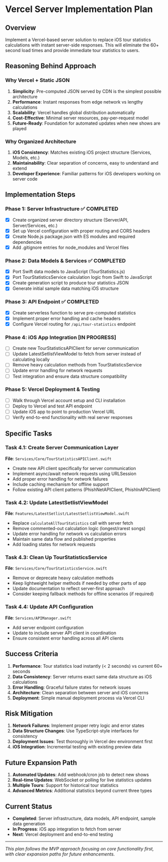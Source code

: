 # Vercel Server Implementation Plan

## Overview
Implement a Vercel-based server solution to replace iOS tour statistics calculations with instant server-side responses. This will eliminate the 60+ second load times and provide immediate tour statistics to users.

## Reasoning Behind Approach

### Why Vercel + Static JSON
1. **Simplicity**: Pre-computed JSON served by CDN is the simplest possible architecture
2. **Performance**: Instant responses from edge network vs lengthy calculations
3. **Scalability**: Vercel handles global distribution automatically
4. **Cost-Effective**: Minimal server resources, pay-per-request model
5. **Future-Ready**: Foundation for automated updates when new shows are played

### Why Organized Architecture
1. **iOS Consistency**: Matches existing iOS project structure (Services, Models, etc.)
2. **Maintainability**: Clear separation of concerns, easy to understand and extend
3. **Developer Experience**: Familiar patterns for iOS developers working on server code

## Implementation Steps

### Phase 1: Server Infrastructure ✅ COMPLETED
- [x] Create organized server directory structure (Server/API, Server/Services, etc.)
- [x] Set up Vercel configuration with proper routing and CORS headers
- [x] Create Node.js package.json with ES modules and required dependencies
- [x] Add .gitignore entries for node_modules and Vercel files

### Phase 2: Data Models & Services ✅ COMPLETED  
- [x] Port Swift data models to JavaScript (TourStatistics.js)
- [x] Port TourStatisticsService calculation logic from Swift to JavaScript
- [x] Create generation script to produce tour statistics JSON
- [x] Generate initial sample data matching iOS structure

### Phase 3: API Endpoint ✅ COMPLETED
- [x] Create serverless function to serve pre-computed statistics
- [x] Implement proper error handling and cache headers
- [x] Configure Vercel routing for `/api/tour-statistics` endpoint

### Phase 4: iOS App Integration [IN PROGRESS]
- [ ] Create new TourStatisticsAPIClient for server communication
- [ ] Update LatestSetlistViewModel to fetch from server instead of calculating locally
- [ ] Remove heavy calculation methods from TourStatisticsService
- [ ] Update error handling for network requests
- [ ] Test integration and ensure data structure compatibility

### Phase 5: Vercel Deployment & Testing
- [ ] Walk through Vercel account setup and CLI installation
- [ ] Deploy to Vercel and test API endpoint
- [ ] Update iOS app to point to production Vercel URL
- [ ] Verify end-to-end functionality with real server responses

## Specific Tasks

### Task 4.1: Create Server Communication Layer
**File**: `Services/Core/TourStatisticsAPIClient.swift`
- Create new API client specifically for server communication
- Implement async/await network requests using URLSession
- Add proper error handling for network failures
- Include caching mechanism for offline support
- Follow existing API client patterns (PhishNetAPIClient, PhishInAPIClient)

### Task 4.2: Update LatestSetlistViewModel
**File**: `Features/LatestSetlist/LatestSetlistViewModel.swift`
- Replace `calculateAllTourStatistics` call with server fetch
- Remove commented-out calculation logic (longest/rarest songs)
- Update error handling for network vs calculation errors
- Maintain same data flow and published properties
- Add loading states for network requests

### Task 4.3: Clean Up TourStatisticsService  
**File**: `Services/Core/TourStatisticsService.swift`
- Remove or deprecate heavy calculation methods
- Keep lightweight helper methods if needed by other parts of app
- Update documentation to reflect server-first approach
- Consider keeping fallback methods for offline scenarios (if required)

### Task 4.4: Update API Configuration
**File**: `Services/APIManager.swift` 
- Add server endpoint configuration
- Update to include server API client in coordination
- Ensure consistent error handling across all API clients

## Success Criteria
1. **Performance**: Tour statistics load instantly (< 2 seconds) vs current 60+ seconds
2. **Data Consistency**: Server returns exact same data structure as iOS calculations
3. **Error Handling**: Graceful failure states for network issues
4. **Architecture**: Clean separation between server and iOS concerns
5. **Deployment**: Simple manual deployment process via Vercel CLI

## Risk Mitigation
1. **Network Failures**: Implement proper retry logic and error states
2. **Data Structure Changes**: Use TypeScript-style interfaces for consistency
3. **Deployment Issues**: Test thoroughly in Vercel dev environment first
4. **iOS Integration**: Incremental testing with existing preview data

## Future Expansion Path
1. **Automated Updates**: Add webhook/cron job to detect new shows
2. **Real-time Updates**: WebSocket or polling for live statistics updates  
3. **Multiple Tours**: Support for historical tour statistics
4. **Advanced Metrics**: Additional statistics beyond current three types

## Current Status
- **Completed**: Server infrastructure, data models, API endpoint, sample data generation
- **In Progress**: iOS app integration to fetch from server
- **Next**: Vercel deployment and end-to-end testing

---

*This plan follows the MVP approach focusing on core functionality first, with clear expansion paths for future enhancements.*